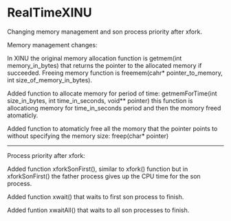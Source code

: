 # RealTimeXINU
Changing memory management and son process priority after xfork. 

Memory management changes:

In XINU the original memory allocation function is getmem(int memory_in_bytes) that returns the pointer to the allocated memory if succeeded.
Freeing memory function is freemem(cahr* pointer_to_memory, int size_of_memory_in_bytes).

Added function to allocate memory for period of time: getmemForTime(int size_in_bytes, int time_in_seconds, void** pointer)
this function is allocationg memory for time_in_seconds period and then the momory freed atomaticly.

Added function to atomaticly free all the momory that the pointer points to without specifying the memory size: freep(char* pointer)

---------------------------------------------------------------------------------------------------------------------------------------------------------

Process priority after xfork:

Added function xforkSonFirst(), similar to xfork() function but in xforkSonFirst() the father process gives up the CPU time for the son process.

Added function xwait() that waits to first son process to finish.

Added funtion xwaitAll() that waits to all son processes to finish.
